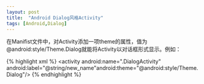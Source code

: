```yaml
---
layout: post
title:  "Android Dialog风格Activity"
tags: [Android,Dialog]
---
```

在Manifist文件中，对Activity添加一项theme的属性，值为@android:style/Theme.Dialog就能将Activity以对话框形式显示。例如：

{% highlight xml %}
<activity android:name=".DialogActivity" android:label="@string/new_name"android:theme="@android:style/Theme.Dialog"/>
{% endhighlight %}
